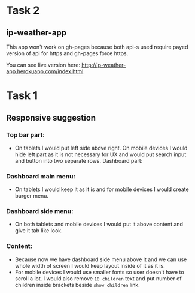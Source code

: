 # Task 2
## ip-weather-app

This app won't work on gh-pages because both api-s used require payed version of api for https and gh-pages force https.

You can see live version here:
http://ip-weather-app.herokuapp.com/index.html


# Task 1
## Responsive suggestion
### Top bar part:
- On tablets I would put left side above right. On mobile devices I would hide left part as it is not necessary for UX and would put search input and button into two separate rows.
Dashboard part:
### Dashboard main menu:<br> 
- On tablets I would keep it as it is and for mobile devices I would create burger menu.
### Dashboard side menu:<br> 
- On both tablets and mobile devices I would put it above content and give it  tab like look.
### Content:<br>
- Because now we have dashboard side menu above it and we can use whole width of screen I would keep layout inside of it as it is.
- For mobile devices I would use smaller fonts so user doesn't have to scroll a lot. I would also remove `10 children` text and put number of children inside brackets beside `show children` link.
